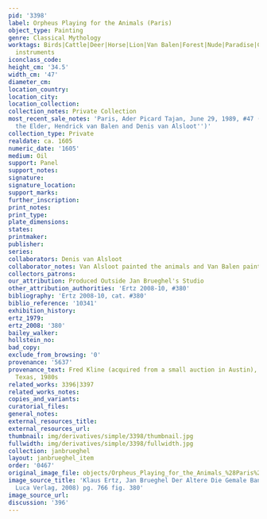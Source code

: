 ```yaml
---
pid: '3398'
label: Orpheus Playing for the Animals (Paris)
object_type: Painting
genre: Classical Mythology
worktags: Birds|Cattle|Deer|Horse|Lion|Van Balen|Forest|Nude|Paradise|Classical|History|Landscape|Mythological|Musical
  instruments
iconclass_code:
height_cm: '34.5'
width_cm: '47'
diameter_cm:
location_country:
location_city:
location_collection:
collection_notes: Private Collection
most_recent_sale_notes: 'Paris, Ader Picard Tajan, June 29, 1989, #47 (as ''Jan Brueghel
  the Elder, Hendrick van Balen and Denis van Alsloot'')'
collection_type: Private
realdate: ca. 1605
numeric_date: '1605'
medium: Oil
support: Panel
support_notes:
signature:
signature_location:
support_marks:
further_inscription:
print_notes:
print_type:
plate_dimensions:
states:
printmaker:
publisher:
series:
collaborators: Denis van Alsloot
collaborator_notes: Van Alsloot painted the animals and Van Balen painted Orpheus
collectors_patrons:
our_attribution: Produced Outside Jan Brueghel's Studio
other_attribution_authorities: 'Ertz 2008-10, #380'
bibliography: 'Ertz 2008-10, cat. #380'
biblio_reference: '10341'
exhibition_history:
ertz_1979:
ertz_2008: '380'
bailey_walker:
hollstein_no:
bad_copy:
exclude_from_browsing: '0'
provenance: '5637'
provenance_text: Fred Kline (acquired from a small auction in Austin), San Antonio,
  Texas, 1980s
related_works: 3396|3397
related_works_notes:
copies_and_variants:
curatorial_files:
general_notes:
external_resources_title:
external_resources_url:
thumbnail: img/derivatives/simple/3398/thumbnail.jpg
fullwidth: img/derivatives/simple/3398/fullwidth.jpg
collection: janbrueghel
layout: janbrueghel_item
order: '0467'
original_image_file: objects/Orpheus_Playing_for_the_Animals_%28Paris%29.jpg
image_source_title: 'Klaus Ertz, Jan Brueghel Der Altere Die Gemale Band II (Lingen:
  Luca Verlag, 2008) pg. 766 fig. 380'
image_source_url:
discussion: '396'
---
```

